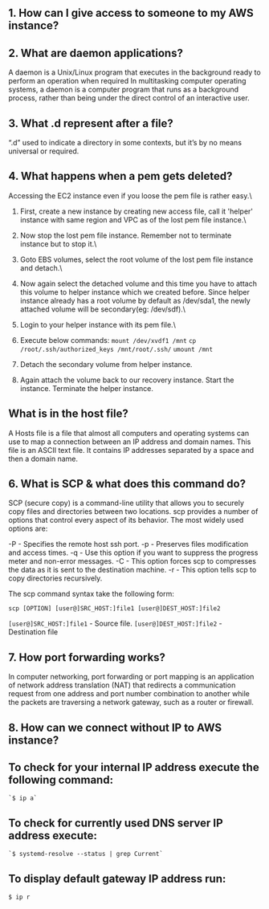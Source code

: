 ## 1. How can I give access to someone to my AWS instance?
  
## 2. What are daemon applications?
  A daemon is a Unix/Linux program that executes in the background ready to perform an operation when required
  In multitasking computer operating systems, a daemon is a computer program that runs as a background process, rather than being under the direct control of an interactive user. 
## 3. What .d represent after a file?
  “.d” used to indicate a directory in some contexts, but it’s by no means universal or required.
## 4. What happens when a pem gets deleted?
   Accessing the EC2 instance even if you loose the pem file is rather easy.\

1. First, create a new instance by creating new access file, call it 'helper' instance with same region and VPC as of the lost pem file instance.\

2. Now stop the lost pem file instance. Remember not to terminate instance but to stop it.\

3. Goto EBS volumes, select the root volume of the lost pem file instance and detach.\

4. Now again select the detached volume and this time you have to attach this volume to helper instance which 
  we created before. Since helper instance already has a root volume by default as /dev/sda1, the newly attached volume will be secondary(eg: /dev/sdf).\

5. Login to your helper instance with its pem file.\

6. Execute below commands:
   `mount /dev/xvdf1 /mnt`
   `cp /root/.ssh/authorized_keys /mnt/root/.ssh/`
    `umount /mnt`
    
7. Detach the secondary volume from helper instance. 

8. Again attach the volume back to our recovery instance. Start the instance. Terminate the helper instance.
## What is in the host file?
   A Hosts file is a file that almost all computers and operating systems can use to map a connection between 
   an IP address and domain names. This file is an ASCII text file. It contains IP addresses separated by a space and then a domain name.
   
## 6. What is SCP & what does this command do?
  SCP (secure copy) is a command-line utility that allows you to securely copy files and directories between two locations.
  scp provides a number of options that control every aspect of its behavior. The most widely used options are:

-P - Specifies the remote host ssh port.
-p - Preserves files modification and access times.
-q - Use this option if you want to suppress the progress meter and non-error messages.
-C - This option forces scp to compresses the data as it is sent to the destination machine.
-r - This option tells scp to copy directories recursively.



  The scp command syntax take the following form:

   `scp [OPTION] [user@]SRC_HOST:]file1 [user@]DEST_HOST:]file2`
   
   `[user@]SRC_HOST:]file1` - Source file.
   `[user@]DEST_HOST:]file2` - Destination file
## 7. How port forwarding works?
   In computer networking, port forwarding or port mapping is an application of network address translation (NAT) that 
   redirects a communication request from one address and port number combination to another while 
   the packets are traversing a network gateway, such as a router or firewall.

## 8. How can we connect without IP to AWS instance?
  





##  To check for your internal IP address execute the following command:  
    `$ ip a`

## To check for currently used DNS server IP address execute:
    `$ systemd-resolve --status | grep Current`
## To display default gateway IP address run:
   `$ ip r`


